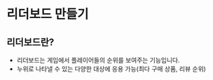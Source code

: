 # 리더보드 만들기

## 리더보드란?

- 리더보드는 게임에서 플레이어들의 순위를 보여주는 기능입니다.
- 누위로 나타낼 수 있는 다양한 대상에 응용 가능(최다 구매 상품, 리뷰 순위)

